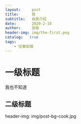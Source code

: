 ```yaml
---
layout:     post
title:      我
subtitle:   自我介绍
date:       2020-2-18
author:     张振
header-img: img/the-first.png
catalog:   true
tags:
    - 往事如烟
---
```

# 一级标题
我也不知道
## 二级标题
header-img: img/post-bg-cook.jpg
